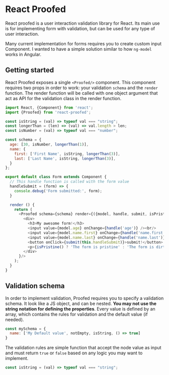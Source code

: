 # React Proofed 

React proofed is a user interaction validation library for React.
Its main use is for implementing form with validation, but can be used for any type of user interaction.

Many current implementation for forms requires you to create custom input Component.
I wanted to have a simple solution similar to how `ng-model` works in Angular.

## Getting started

React Proofed exposes a single `<Proofed/>` component.
This component requires two props in order to work: your validation `schema` and the `render` function.
The render function will be called with one object argument that act as API for the validation class in the render function.

```javascript
import React, {Component} from 'react';
import {Proofed} from 'react-proofed'; 

const isString = (val) => typeof val === "string";
const longerThan = (len) => (val) => val.length > len;
const isNumber = (val) => typeof val === "number";

const schema = {
  age: [30, isNumber, longerThan(1)],
  name: {
    first: ['First Name', isString, longerThan(3)],
    last: ['Last Name', isString, longerThan(3)],
  }
};

export default class Form extends Component {
  // This handle function is called with the form value
  handleSubmit = (form) => {
    console.debug('Form submitted:', form);
  }

  render () {
    return (
      <Proofed schema={schema} render={({model, handle, submit, isPristine}) =>
        <div>
          <h3>My awesome form!</h3>
          <input value={model.age} onChange={handle('age')} /><br/>
          <input value={model.name.first} onChange={handle('name.first')} /><br/>
          <input value={model.name.last} onChange={handle('name.last')} /><br/>
          <button onClick={submit(this.handleSubmit)}>submit!</button>
          <p>{isPristine() ? 'The form is pristine' : 'The form is dirty!'}</p>
        </div>
      }/>
    );
  }
}
```

## Validation schema

In order to implement validation, Proofed requires you to specify a validation schema. 
It look like a JS object, and can be nested. **You may not use the string notation for defining the properties**.
Every value is defined by an array, which contains the rules for validation and the default value (if needed).
```js
const mySchema = {
  name: ['My Default value', notEmpty, isString, () => true]
}
```

The validation rules are simple function that accept the node value as input and must return `true` or `false` based on any logic you may want to implement.
```js
const isString = (val) => typeof val === "string";
```